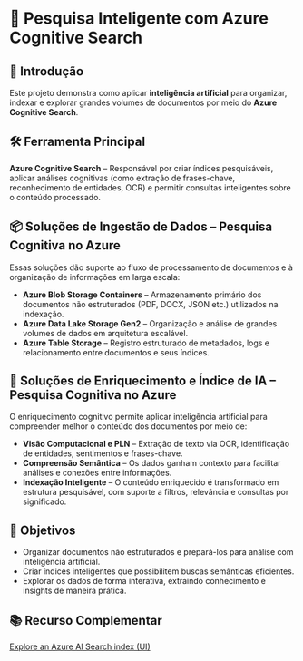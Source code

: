 # 📄 Pesquisa Inteligente com Azure Cognitive Search

## 📌 Introdução  
Este projeto demonstra como aplicar **inteligência artificial** para organizar, indexar e explorar grandes volumes de documentos por meio do **Azure Cognitive Search**.
## 🛠️ Ferramenta Principal  
**Azure Cognitive Search** – Responsável por criar índices pesquisáveis, aplicar análises cognitivas (como extração de frases-chave, reconhecimento de entidades, OCR) e permitir consultas inteligentes sobre o conteúdo processado.

## 📦 Soluções de Ingestão de Dados – Pesquisa Cognitiva no Azure  
Essas soluções dão suporte ao fluxo de processamento de documentos e à organização de informações em larga escala:

- **Azure Blob Storage Containers** – Armazenamento primário dos documentos não estruturados (PDF, DOCX, JSON etc.) utilizados na indexação.  
- **Azure Data Lake Storage Gen2** – Organização e análise de grandes volumes de dados em arquitetura escalável.  
- **Azure Table Storage** – Registro estruturado de metadados, logs e relacionamento entre documentos e seus índices.

## 🧠 Soluções de Enriquecimento e Índice de IA – Pesquisa Cognitiva no Azure  
O enriquecimento cognitivo permite aplicar inteligência artificial para compreender melhor o conteúdo dos documentos por meio de:

- **Visão Computacional e PLN** – Extração de texto via OCR, identificação de entidades, sentimentos e frases-chave.  
- **Compreensão Semântica** – Os dados ganham contexto para facilitar análises e conexões entre informações.  
- **Indexação Inteligente** – O conteúdo enriquecido é transformado em estrutura pesquisável, com suporte a filtros, relevância e consultas por significado.

## 🎯 Objetivos  
- Organizar documentos não estruturados e prepará-los para análise com inteligência artificial.  
- Criar índices inteligentes que possibilitem buscas semânticas eficientes.  
- Explorar os dados de forma interativa, extraindo conhecimento e insights de maneira prática.

## 📚 Recurso Complementar  
[Explore an Azure AI Search index (UI)](https://microsoftlearning.github.io/mslearn-ai-fundamentals/Instructions/Labs/11-ai-search.html)
